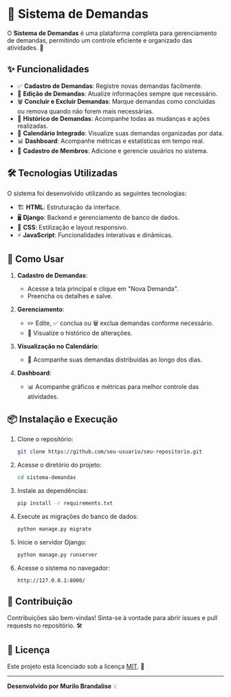 # 📌 Sistema de Demandas

O **Sistema de Demandas** é uma plataforma completa para gerenciamento de demandas, permitindo um controle eficiente e organizado das atividades. 🚀

## ✨ Funcionalidades

- ✅ **Cadastro de Demandas**: Registre novas demandas facilmente.
- 📝 **Edição de Demandas**: Atualize informações sempre que necessário.
- 🗑️ **Concluir e Excluir Demandas**: Marque demandas como concluídas ou remova quando não forem mais necessárias.
- 📜 **Histórico de Demandas**: Acompanhe todas as mudanças e ações realizadas.
- 📅 **Calendário Integrado**: Visualize suas demandas organizadas por data.
- 📊 **Dashboard**: Acompanhe métricas e estatísticas em tempo real.
- 👥 **Cadastro de Membros**: Adicione e gerencie usuários no sistema.

## 🛠️ Tecnologias Utilizadas

O sistema foi desenvolvido utilizando as seguintes tecnologias:

- 🏗️ **HTML**: Estruturação da interface.
- 🖥️ **Django**: Backend e gerenciamento de banco de dados.
- 🎨 **CSS**: Estilização e layout responsivo.
- ⚡ **JavaScript**: Funcionalidades interativas e dinâmicas.

## 🚀 Como Usar

1. **Cadastro de Demandas**:
   - Acesse a tela principal e clique em "Nova Demanda".
   - Preencha os detalhes e salve.

2. **Gerenciamento**:
   - ✏️ Edite, ✅ conclua ou 🗑️ exclua demandas conforme necessário.
   - 📜 Visualize o histórico de alterações.

3. **Visualização no Calendário**:
   - 📅 Acompanhe suas demandas distribuídas ao longo dos dias.

4. **Dashboard**:
   - 📊 Acompanhe gráficos e métricas para melhor controle das atividades.

## 📦 Instalação e Execução

1. Clone o repositório:
   ```bash
   git clone https://github.com/seu-usuario/seu-repositorio.git
   ```

2. Acesse o diretório do projeto:
   ```bash
   cd sistema-demandas
   ```

3. Instale as dependências:
   ```bash
   pip install -r requirements.txt
   ```

4. Execute as migrações do banco de dados:
   ```bash
   python manage.py migrate
   ```

5. Inicie o servidor Django:
   ```bash
   python manage.py runserver
   ```

6. Acesse o sistema no navegador:
   ```
   http://127.0.0.1:8000/
   ```

## 🤝 Contribuição

Contribuições são bem-vindas! Sinta-se à vontade para abrir issues e pull requests no repositório. 🛠️

## 📜 Licença

Este projeto está licenciado sob a licença [MIT](LICENSE). 📄

---

**Desenvolvido por Murilo Brandalise** 💡

